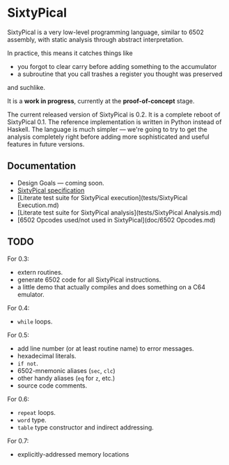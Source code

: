 SixtyPical
==========

SixtyPical is a very low-level programming language, similar to 6502 assembly,
with static analysis through abstract interpretation.

In practice, this means it catches things like

*   you forgot to clear carry before adding something to the accumulator
*   a subroutine that you call trashes a register you thought was preserved

and suchlike.

It is a **work in progress**, currently at the **proof-of-concept** stage.

The current released version of SixtyPical is 0.2.  It is a complete reboot
of SixtyPical 0.1.  The reference implementation is written in Python instead
of Haskell.  The language is much simpler — we're going to try to get the
analysis completely right before adding more sophisticated and useful features
in future versions.

Documentation
-------------

*   Design Goals — coming soon.
*   [SixtyPical specification](doc/SixtyPical.md)
*   [Literate test suite for SixtyPical execution](tests/SixtyPical Execution.md)
*   [Literate test suite for SixtyPical analysis](tests/SixtyPical Analysis.md)
*   [6502 Opcodes used/not used in SixtyPical](doc/6502 Opcodes.md)

TODO
----

For 0.3:

*   extern routines.
*   generate 6502 code for all SixtyPical instructions.
*   a little demo that actually compiles and does something on a C64 emulator.

For 0.4:

*   `while` loops.

For 0.5:

*   add line number (or at least routine name) to error messages.
*   hexadecimal literals.
*   `if not`.
*   6502-mnemonic aliases (`sec`, `clc`)
*   other handy aliases (`eq` for `z`, etc.)
*   source code comments.

For 0.6:

*   `repeat` loops.
*   `word` type.
*   `table` type constructor and indirect addressing.

For 0.7:

*   explicitly-addressed memory locations
